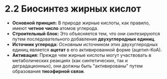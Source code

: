# 2.2 Биосинтез жирных кислот

*   **Основной принцип:** В природе жирные кислоты, как правило, имеют **четное число** атомов углерода.
*   **Строительный блок:** Это объясняется тем, что они синтезируются путем последовательного добавления **двухуглеродных единиц**.
*   **Источник углерода:** Основным источником этих двухуглеродных единиц является **ацетат** в его активированной форме (ацетил-КоА).
*   **Активация:** Прежде чем жирные кислоты могут участвовать в метаболических реакциях (как синтетических, так и деградационных), они должны быть "активированы" путем образования **тиоэфирной связи**.

